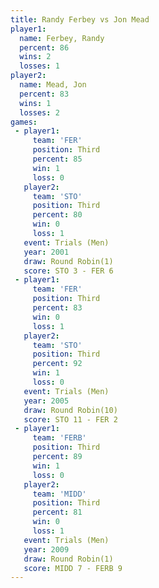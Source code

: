 ```yaml
---
title: Randy Ferbey vs Jon Mead
player1:             
  name: Ferbey, Randy
  percent: 86        
  wins: 2            
  losses: 1          
player2:             
  name: Mead, Jon    
  percent: 83        
  wins: 1            
  losses: 2          
games:
 - player1:         
     team: 'FER'    
     position: Third
     percent: 85    
     win: 1         
     loss: 0        
   player2:         
     team: 'STO'    
     position: Third
     percent: 80    
     win: 0         
     loss: 1        
   event: Trials (Men) 
   year: 2001          
   draw: Round Robin(1)
   score: STO 3 - FER 6
 - player1:         
     team: 'FER'    
     position: Third
     percent: 83    
     win: 0         
     loss: 1        
   player2:         
     team: 'STO'    
     position: Third
     percent: 92    
     win: 1         
     loss: 0        
   event: Trials (Men)  
   year: 2005           
   draw: Round Robin(10)
   score: STO 11 - FER 2
 - player1:         
     team: 'FERB'   
     position: Third
     percent: 89    
     win: 1         
     loss: 0        
   player2:         
     team: 'MIDD'   
     position: Third
     percent: 81    
     win: 0         
     loss: 1        
   event: Trials (Men)   
   year: 2009            
   draw: Round Robin(1)  
   score: MIDD 7 - FERB 9
---
```

